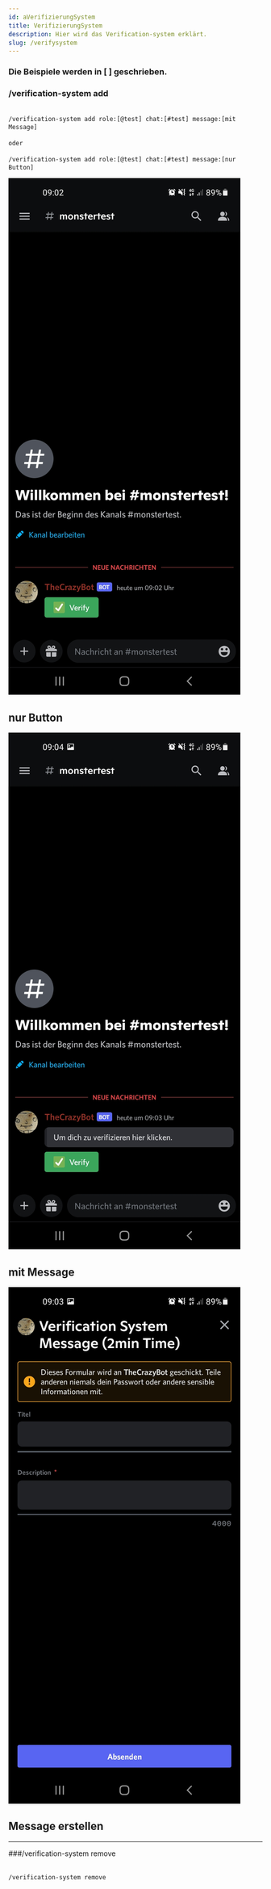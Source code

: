 ```yaml
---
id: aVerifizierungSystem
title: VerifizierungSystem
description: Hier wird das Verification-system erklärt.
slug: /verifysystem
---
```


<h3> Die Beispiele werden in [ ] geschrieben.</h3>


### /verification-system add


```

/verification-system add role:[@test] chat:[#test] message:[mit Message]

oder

/verification-system add role:[@test] chat:[#test] message:[nur Button] 

```

![Nur Button](../static/img/Screenshot_20220810-090210_Discord.jpg)

<h2>nur Button</h2>

![mit Message](../static/img/Screenshot_20220810-090405_Discord.jpg)

<h2>mit Message</h2>

![Message erstellen](../static/img/Screenshot_20220810-090312_Discord.jpg)


<h2>Message erstellen</h2>

________________________


###/verification-system remove


```

/verification-system remove

```
